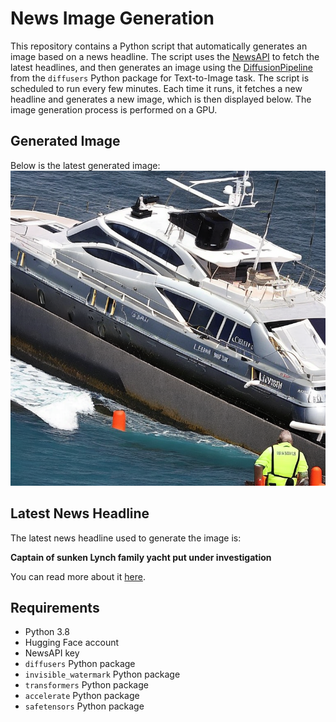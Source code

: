 # News Image Generation
This repository contains a Python script that automatically generates an image based on a news headline. The script uses the [NewsAPI](https://newsapi.org/) to fetch the latest headlines, and then generates an image using the [DiffusionPipeline](https://github.com/huggingface/diffusers) from the `diffusers` Python package for Text-to-Image task.
The script is scheduled to run every few minutes. Each time it runs, it fetches a new headline and generates a new image, which is then displayed below. The image generation process is performed on a GPU.

## Generated Image
Below is the latest generated image:
![Generated Image](image.png)

## Latest News Headline
The latest news headline used to generate the image is:

**Captain of sunken Lynch family yacht put under investigation**

You can read more about it [here](https://news.google.com/rss/articles/CBMiwgFBVV95cUxNMEhNOV9mSUR4TFg1QWRIUkN1QlNiWG51VV9DSW94ZG8xVHBFVGx0RnowLXM4RmllV0RiU0lWa2Vhc1hSRGpURGFsVENNZHhmTjRWUkp6ZDgzU1k5ckwyNjdTelNqbXNIS1UxR09UcWs5b01sMV9sNU44YWQ4OUtUNUZLa2RQZVFkbThFY01wRUdvaTYxeVpZWWczOFFqNzEwamZzMnVxdHRKblJWMVZ5NmF5UWpYQ09lTTNYdEY2SlZYQQ?oc=5).

## Requirements
- Python 3.8
- Hugging Face account
- NewsAPI key
- `diffusers` Python package
- `invisible_watermark` Python package
- `transformers` Python package
- `accelerate` Python package
- `safetensors` Python package
